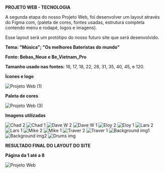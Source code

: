 **PROJETO WEB - TECNOLOGIA** 


A segunda etapa do nosso Projeto Web, foi desenvolver um layout através do Figma com, 
(paleta de cores, fontes usadas, estrutura completa contendo menu e rodapé, logos e imagens).

Esse layout será um protótipo do nosso futuro site que será desenvolvido.


**Tema: "Música"; "Os melhores Bateristas do mundo"** 


**Fonte: Bebas_Neue e Be_Vietnam_Pro**

**Tamanho usado nas fontes:** 16, 17, 18, 22, 28, 31, 35, 40, 45, e 120.


**Ícones e logo**

![Projeto Web (1)](https://github.com/gustaavoosantos/Projeto-Web/assets/163207767/d12cf2c8-a804-4575-a631-162ba978cf03)


**Paleta de cores**


![Projeto Web (3)](https://github.com/gustaavoosantos/Projeto-Web/assets/163207767/b1b70ba2-77e3-496f-bac5-801f84f98fe5)





**Imagens utilizadas**




![Chad 2](https://github.com/gustaavoosantos/Projeto-Web/assets/163207767/0cc57ba9-bf8f-49ef-835c-5ae3161d5138)
![Chad 1](https://github.com/gustaavoosantos/Projeto-Web/assets/163207767/e60cc841-25e0-43b4-abdf-cb40ee8dbfef)
![Dave W  2](https://github.com/gustaavoosantos/Projeto-Web/assets/163207767/8296da8b-3e70-4e6e-8c7f-80473cfdb56b)
![Dave W  1](https://github.com/gustaavoosantos/Projeto-Web/assets/163207767/0d7f8ccf-6069-439b-a2ae-7bc548f88411)
![Eloy 2](https://github.com/gustaavoosantos/Projeto-Web/assets/163207767/3ff4ba8f-c4a1-4113-b885-92b77d364a98)
![Eloy 1](https://github.com/gustaavoosantos/Projeto-Web/assets/163207767/3f2bab52-e3c7-4862-9eb3-78c303166c29)
![Lars 2](https://github.com/gustaavoosantos/Projeto-Web/assets/163207767/432fd791-8a36-41f6-a488-2dd30779f793)
![Lars 1](https://github.com/gustaavoosantos/Projeto-Web/assets/163207767/c78ce366-aebe-4c0a-9221-4797b410271d)
![Mike 2](https://github.com/gustaavoosantos/Projeto-Web/assets/163207767/ed653ecb-a3f7-4287-9157-862509a3a91e)
![Mike 1](https://github.com/gustaavoosantos/Projeto-Web/assets/163207767/0c848238-6781-4ba4-8f48-527119bc9dc9)
![Traver 2](https://github.com/gustaavoosantos/Projeto-Web/assets/163207767/61cc6f6d-f156-4009-ae23-77b37ac45895)
![Traver 1](https://github.com/gustaavoosantos/Projeto-Web/assets/163207767/a01fe2c6-d32d-43b1-afef-ccd56b0d3804)
![Background img1](https://github.com/gustaavoosantos/Projeto-Web/assets/163207767/9cb5de2c-665c-4dc0-aac4-3b87777ab229)
![Background img2](https://github.com/gustaavoosantos/Projeto-Web/assets/163207767/d4ff0694-0f2c-429e-9e7c-096046cbe2a1)
![Drums img](https://github.com/gustaavoosantos/Projeto-Web/assets/163207767/7a21b387-0394-4577-a367-eb15673f905e)




**RESULTADO FINAL DO LAYOUT DO SITE**

**Página da 1 até a 8**

![Projeto Web](https://github.com/gustaavoosantos/Projeto-Web/assets/163207767/e5836d94-d4a2-42d2-8f53-f919b3b8637e)








